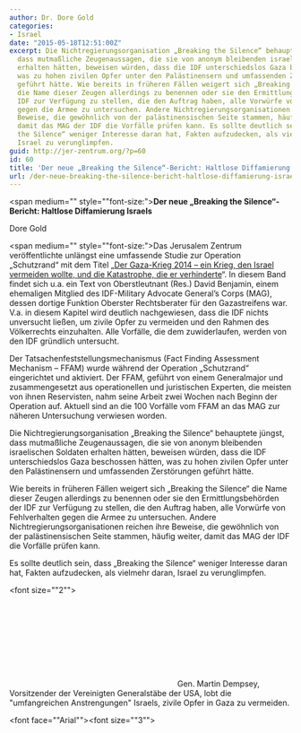 ```yaml
---
author: Dr. Dore Gold
categories:
- Israel
date: "2015-05-18T12:51:00Z"
excerpt: Die Nichtregierungsorganisation „Breaking the Silence“ behauptete jüngst,
  dass mutmaßliche Zeugenaussagen, die sie von anonym bleibenden israelischen Soldaten
  erhalten hätten, beweisen würden, dass die IDF unterschiedslos Gaza beschossen hätten,
  was zu hohen zivilen Opfer unter den Palästinensern und umfassenden Zerstörungen
  geführt hätte. Wie bereits in früheren Fällen weigert sich „Breaking the Silence“
  die Name dieser Zeugen allerdings zu benennen oder sie den Ermittlungsbehörden der
  IDF zur Verfügung zu stellen, die den Auftrag haben, alle Vorwürfe von Fehlverhalten
  gegen die Armee zu untersuchen. Andere Nichtregierungsorganisationen reichen ihre
  Beweise, die gewöhnlich von der palästinensischen Seite stammen, häufig weiter,
  damit das MAG der IDF die Vorfälle prüfen kann. Es sollte deutlich sein, dass „Breaking
  the Silence“ weniger Interesse daran hat, Fakten aufzudecken, als vielmehr daran,
  Israel zu verunglimpfen.
guid: http://jer-zentrum.org/?p=60
id: 60
title: 'Der neue „Breaking the Silence“-Bericht: Haltlose Diffamierung Israels'
url: /der-neue-breaking-the-silence-bericht-haltlose-diffamierung-israels/
---
```


<span medium="" style=""font-size:">**Der neue „Breaking the Silence“-Bericht: Haltlose Diffamierung Israels**</span>

Dore Gold

<span medium="" style=""font-size:">Das Jerusalem Zentrum veröffentlichte unlängst eine umfassende Studie zur Operation „Schutzrand“ mit dem Titel „[Der Gaza-Krieg 2014 – ein Krieg, den Israel vermeiden wollte, und die Katastrophe, die er verhinderte]("http://jer-zentrum.org/ViewArticle.aspx?ArticleId=237")“. In diesem Band findet sich u.a. ein Text von Oberstleutnant (Res.) David Benjamin, einem ehemaligen Mitglied des IDF-Military Advocate General’s Corps (MAG), dessen dortige Funktion Oberster Rechtsberater für den Gazastreifens war. V.a. in diesem Kapitel wird deutlich nachgewiesen, dass die IDF nichts unversucht ließen, um zivile Opfer zu vermeiden und den Rahmen des Völkerrechts einzuhalten. Alle Vorfälle, die dem zuwiderlaufen, werden von den IDF gründlich untersucht.</span>

Der Tatsachenfeststellungsmechanismus (Fact Finding Assessment Mechanism – FFAM) wurde während der Operation „Schutzrand“ eingerichtet und aktiviert. Der FFAM, geführt von einem Generalmajor und zusammengesetzt aus operationellen und juristischen Experten, die meisten von ihnen Reservisten, nahm seine Arbeit zwei Wochen nach Beginn der Operation auf. Aktuell sind an die 100 Vorfälle vom FFAM an das MAG zur näheren Untersuchung verwiesen worden.

Die Nichtregierungsorganisation „Breaking the Silence“ behauptete jüngst, dass mutmaßliche Zeugenaussagen, die sie von anonym bleibenden israelischen Soldaten erhalten hätten, beweisen würden, dass die IDF unterschiedslos Gaza beschossen hätten, was zu hohen zivilen Opfer unter den Palästinensern und umfassenden Zerstörungen geführt hätte.

Wie bereits in früheren Fällen weigert sich „Breaking the Silence“ die Name dieser Zeugen allerdings zu benennen oder sie den Ermittlungsbehörden der IDF zur Verfügung zu stellen, die den Auftrag haben, alle Vorwürfe von Fehlverhalten gegen die Armee zu untersuchen. Andere Nichtregierungsorganisationen reichen ihre Beweise, die gewöhnlich von der palästinensischen Seite stammen, häufig weiter, damit das MAG der IDF die Vorfälle prüfen kann.

Es sollte deutlich sein, dass „Breaking the Silence“ weniger Interesse daran hat, Fakten aufzudecken, als vielmehr daran, Israel zu verunglimpfen.

<font size=""2"">  
</font>

<div align=""center""><font face=""Arial""><font size=""3""><font size=""2""> <iframe allowfullscreen="""" frameborder=""0"" height=""315"" src=""https://www.youtube.com/embed/QAsutHJGGo8"" width=""420""></iframe>Gen. Martin Dempsey, Vorsitzender der Vereinigten Generalstäbe der USA, lobt die "umfangreichen Anstrengungen" Israels, zivile Opfer in Gaza zu vermeiden.

</font></font></font></div><font face=""Arial""><font size=""3"">   
</font></font>